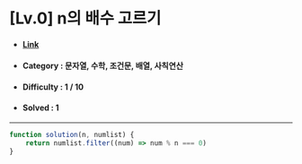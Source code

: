 # [Lv.0] n의 배수 고르기 
* #### [Link](https://school.programmers.co.kr/learn/courses/30/lessons/120905)
* #### Category : 문자열, 수학, 조건문, 배열, 사칙연산
* #### Difficulty : 1 / 10  
* #### Solved : 1

<hr />

```js
function solution(n, numlist) {
    return numlist.filter((num) => num % n === 0)
}
```
